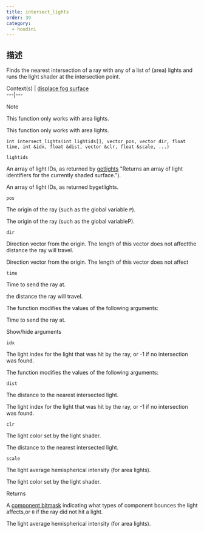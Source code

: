 ```yaml
---
title: intersect_lights
order: 39
category:
  - houdini
---
```

    
## 描述

Finds the nearest intersection of a ray with any of a list of (area) lights
and runs the light shader at the intersection point.

Context(s) | [displace](../contexts/displace.html)[
fog](../contexts/fog.html)[ surface](../contexts/surface.html)  
---|---

Note

This function only works with area lights.

This function only works with area lights.

`int intersect_lights(int lightids[], vector pos, vector dir, float time, int &idx, float &dist, vector &clr, float &scale, ...)`

`lightids`

An array of light IDs, as returned by [getlights](getlights.html) "Returns an
array of light identifiers for the currently shaded surface.").

An array of light IDs, as returned bygetlights.

`pos`

The origin of the ray (such as the global variable `P`).

The origin of the ray (such as the global variableP).

`dir`

Direction vector from the origin. The length of this vector does not affectthe
distance the ray will travel.

Direction vector from the origin. The length of this vector does not affect

`time`

Time to send the ray at.

the distance the ray will travel.

The function modifies the values of the following arguments:

Time to send the ray at.

Show/hide arguments

`idx`

The light index for the light that was hit by the ray, or -1 if no
intersection was found.

The function modifies the values of the following arguments:

`dist`

The distance to the nearest intersected light.

The light index for the light that was hit by the ray, or -1 if no
intersection was found.

`clr`

The light color set by the light shader.

The distance to the nearest intersected light.

`scale`

The light average hemispherical intensity (for area lights).

The light color set by the light shader.

Returns

A [component bitmask](bouncemask.html) indicating what types of component
bounces the light affects,or `0` if the ray did not hit a light.

The light average hemispherical intensity (for area lights).
